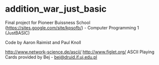 addition_war_just_basic
=======================

Final project for Pioneer Buissness School (https://sites.google.com/site/kpsofb/)  -  Computer Programming 1 (JustBASIC)

Code by Aaron Raimist and Paul Knoll


http://www.network-science.de/ascii/
http://www.figlet.org/
ASCII Playing Cards provided by Bej  -  bej@druid.if.uj.edu.pl
